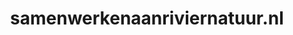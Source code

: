 ---
layout: post
title:  "samenwerkenaanriviernatuur.nl"
internal_url:  "/data/samenwerkenaanriviernatuur.nl.html"
categories: dutchgov
---